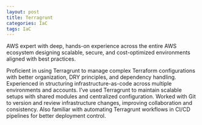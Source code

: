 ```yaml
---
layout: post
title: Terragrunt
categories: IaC
tags: IaC
---
```


AWS expert with deep, hands-on experience across the entire AWS ecosystem designing scalable, secure, and cost-optimized environments aligned with best practices.

<!--more-->

Proficient in using Terragrunt to manage complex Terraform configurations with better organization, DRY principles, and dependency handling. Experienced in structuring infrastructure-as-code across multiple environments and accounts. I’ve used Terragrunt to maintain scalable setups with shared modules and centralized configuration. Worked with Git to version and review infrastructure changes, improving collaboration and consistency. Also familiar with automating Terragrunt workflows in CI/CD pipelines for better deployment control.
